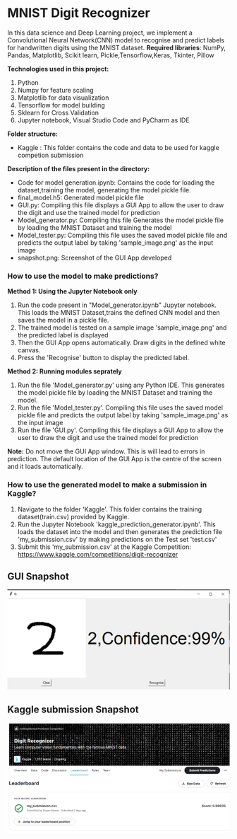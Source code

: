 # MNIST Digit Recognizer

In this data science and Deep Learning project, we implement a Convolutional Neural Network(CNN) model to recognise and predict labels for handwritten digits using the MNIST dataset.
**Required libraries**: NumPy, Pandas, Matplotlib, Scikit learn, Pickle,Tensorflow,Keras, Tkinter, Pillow

**Technologies used in this project:**

1. Python
2. Numpy for feature scaling
3. Matplotlib for data visualization
4. Tensorflow for model building
5. Sklearn for Cross Validation
6. Jupyter notebook, Visual Studio Code and PyCharm as IDE

**Folder structure:**

- Kaggle : This folder contains the code and data to be used for kaggle competion submission

**Description of the files present in the directory:**

- Code for model generation.ipynb: Contains the code for loading the dataset,training the model, generating the model pickle file.
- final_model.h5: Generated model pickle file
- GUI.py: Compiling this file displays a GUI App to allow the user to draw the digit and use the trained model for prediction
- Model_generator.py: Compiling this file Generates the model pickle file by loading the MNIST Dataset and training the model
- Model_tester.py: Compiling this file uses the saved model pickle file and predicts the output label by taking 'sample_image.png' as the input image
- snapshot.png: Screenshot of the GUI App developed

### How to use the model to make predictions?

**Method 1: Using the Jupyter Notebook only**

1. Run the code present in "Model_generator.ipynb" Jupyter notebook. This loads the MNIST Dataset,trains the defined CNN model and then saves the model in a pickle file.
2. The trained model is tested on a sample image 'sample_image.png' and the predicted label is displayed
3. Then the GUI App opens automatically. Draw digits in the defined white canvas.
4. Press the 'Recognise' button to display the predicted label.

**Method 2: Running modules seprately**

1. Run the file 'Model_generator.py' using any Python IDE. This generates the model pickle file by loading the MNIST Dataset and training the model.
2. Run the file 'Model_tester.py'. Compiling this file uses the saved model pickle file and predicts the output label by taking 'sample_image.png' as the input image
3. Run the file 'GUI.py'. Compiling this file displays a GUI App to allow the user to draw the digit and use the trained model for prediction

**Note:** Do not move the GUI App window. This is will lead to errors in prediction. The default location of the GUI App is the centre of the screen and it loads automatically.

### How to use the generated model to make a submission in Kaggle?

1. Navigate to the folder 'Kaggle'. This folder contains the training dataset(train.csv) provided by Kaggle.
2. Run the Jupyter Notebook 'kaggle_prediction_generator.ipynb'. This loads the dataset into the model and then generates the prediction file 'my_submission.csv' by making predictions on the Test set 'test.csv'
3. Submit this 'my_submission.csv' at the Kaggle Competition: https://www.kaggle.com/competitions/digit-recognizer

## GUI Snapshot

<img src="gui_snapshot.png" alt="alt text" width="800"/> <br>

## Kaggle submission Snapshot

<img src="kaggle_score.png" alt="alt text" width="800"/> <br>
